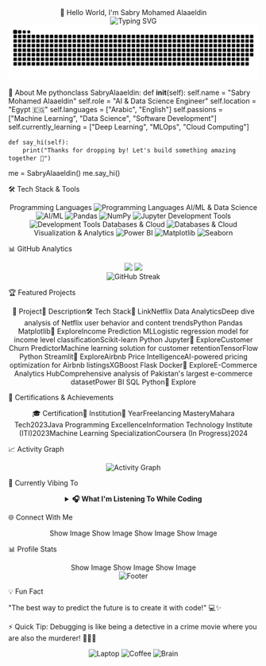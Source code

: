 <div align="center">👋 Hello World, I'm Sabry Mohamed Alaaeldin</div>
<div align="center">
  <img src="https://readme-typing-svg.herokuapp.com?font=Fira+Code&size=22&duration=4000&pause=1000&color=00D9FF&center=true&vCenter=true&width=600&lines=AI+%26+Data+Science+Engineer;Machine+Learning+Enthusiast;Full-Stack+Developer;Always+Learning+New+Technologies" alt="Typing SVG" />
</div>
<div align="center">
  <img src="https://raw.githubusercontent.com/platane/platane/output/github-contribution-grid-snake-dark.svg" alt="Snake animation" />
</div>

🚀 About Me
pythonclass SabryAlaaeldin:
    def __init__(self):
        self.name = "Sabry Mohamed Alaaeldin"
        self.role = "AI & Data Science Engineer"
        self.location = "Egypt 🇪🇬"
        self.languages = ["Arabic", "English"]
        self.passions = ["Machine Learning", "Data Science", "Software Development"]
        self.currently_learning = ["Deep Learning", "MLOps", "Cloud Computing"]
        
    def say_hi(self):
        print("Thanks for dropping by! Let's build something amazing together 🚀")

me = SabryAlaaeldin()
me.say_hi()

🛠️ Tech Stack & Tools
<div align="center">
Programming Languages
<img src="https://skillicons.dev/icons?i=python,c,cpp,java,js,sql,bash&theme=dark" alt="Programming Languages" />
AI/ML & Data Science
<img src="https://skillicons.dev/icons?i=tensorflow,pytorch,sklearn&theme=dark" alt="AI/ML" />
<img src="https://img.shields.io/badge/pandas-150458?style=for-the-badge&logo=pandas&logoColor=white" alt="Pandas" />
<img src="https://img.shields.io/badge/numpy-013243?style=for-the-badge&logo=numpy&logoColor=white" alt="NumPy" />
<img src="https://img.shields.io/badge/jupyter-F37626?style=for-the-badge&logo=jupyter&logoColor=white" alt="Jupyter" />
Development Tools
<img src="https://skillicons.dev/icons?i=git,github,vscode,linux,windows&theme=dark" alt="Development Tools" />
Databases & Cloud
<img src="https://skillicons.dev/icons?i=sqlite,firebase,aws&theme=dark" alt="Databases & Cloud" />
Visualization & Analytics
<img src="https://img.shields.io/badge/Power%20BI-F2C811?style=for-the-badge&logo=powerbi&logoColor=black" alt="Power BI" />
<img src="https://img.shields.io/badge/Matplotlib-11557C?style=for-the-badge&logo=matplotlib&logoColor=white" alt="Matplotlib" />
<img src="https://img.shields.io/badge/Seaborn-4C72B0?style=for-the-badge&logo=seaborn&logoColor=white" alt="Seaborn" />
</div>

📊 GitHub Analytics
<div align="center">
  <img height="180em" src="https://github-readme-stats.vercel.app/api?username=SabryAlaa10&show_icons=true&theme=tokyonight&include_all_commits=true&count_private=true"/>
  <img height="180em" src="https://github-readme-stats.vercel.app/api/top-langs/?username=SabryAlaa10&layout=compact&langs_count=8&theme=tokyonight"/>
</div>
<div align="center">
  <img src="https://github-readme-streak-stats.herokuapp.com/?user=SabryAlaa10&theme=tokyonight" alt="GitHub Streak" />
</div>

🏆 Featured Projects
<div align="center">
🎯 Project📝 Description🛠️ Tech Stack🔗 LinkNetflix Data AnalyticsDeep dive analysis of Netflix user behavior and content trendsPython Pandas Matplotlib🔗 ExploreIncome Prediction MLLogistic regression model for income level classificationScikit-learn Python Jupyter🔗 ExploreCustomer Churn PredictorMachine learning solution for customer retentionTensorFlow Python Streamlit🔗 ExploreAirbnb Price IntelligenceAI-powered pricing optimization for Airbnb listingsXGBoost Flask Docker🔗 ExploreE-Commerce Analytics HubComprehensive analysis of Pakistan's largest e-commerce datasetPower BI SQL Python🔗 Explore
</div>

🏅 Certifications & Achievements
<div align="center">
🎓 Certification🏢 Institution📅 YearFreelancing MasteryMahara Tech2023Java Programming ExcellenceInformation Technology Institute (ITI)2023Machine Learning SpecializationCoursera (In Progress)2024
</div>

📈 Activity Graph
<div align="center">
  <img src="https://github-readme-activity-graph.vercel.app/graph?username=SabryAlaa10&theme=tokyo-night&bg_color=1a1b27&color=be90f2&line=638fda&point=35aea1&area=true&hide_border=true" alt="Activity Graph" />
</div>

🎵 Currently Vibing To
<div align="center">
  <details>
    <summary><strong>🎧 What I'm Listening To While Coding</strong></summary>
    <br>
Show Image
  </details>
</div>

🌐 Connect With Me
<div align="center">
Show Image
Show Image
Show Image
Show Image
</div>

📊 Profile Stats
<div align="center">
Show Image
Show Image
Show Image
</div>

<div align="center">
  <img src="https://capsule-render.vercel.app/api?type=waving&color=gradient&height=100&section=footer&text=Thanks%20for%20Visiting!&fontSize=20&fontColor=white" alt="Footer" />
</div>

💡 Fun Fact

"The best way to predict the future is to create it with code!" 💻✨

⚡ Quick Tip: Debugging is like being a detective in a crime movie where you are also the murderer! 🕵️‍♂️🐛
<div align="center">
  <img src="https://raw.githubusercontent.com/Tarikul-Islam-Anik/Animated-Fluent-Emojis/master/Emojis/Objects/Laptop.png" alt="Laptop" width="50" height="50" />
  <img src="https://raw.githubusercontent.com/Tarikul-Islam-Anik/Animated-Fluent-Emojis/master/Emojis/Objects/Coffee.png" alt="Coffee" width="50" height="50" />
  <img src="https://raw.githubusercontent.com/Tarikul-Islam-Anik/Animated-Fluent-Emojis/master/Emojis/Objects/Brain.png" alt="Brain" width="50" height="50" />
</div>
